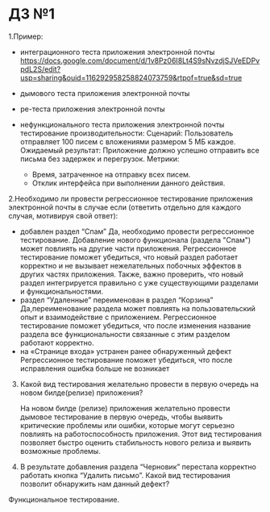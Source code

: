 # ДЗ №1
 1.Пример:
- интеграционного теста приложения электронной почты
  https://docs.google.com/document/d/1v8Pz06I8Lt4S9sNvzdjSJVeEDPvpdL2S/edit?usp=sharing&ouid=116292958258824073759&rtpof=true&sd=true
- дымового теста приложения электронной почты
  
- ре-теста приложения электронной почты
  
- нефункционального теста приложения электронной почты
  тестирование производительности:
  Сценарий: Пользователь отправляет 100 писем с вложениями размером 5 МБ каждое.
  Ожидаемый результат: Приложение должно успешно отправить все письма без задержек и перегрузок.
  Метрики:
    - Время, затраченное на отправку всех писем.
    - Отклик интерфейса при выполнении данного действия.


2.Необходимо ли провести регрессионное тестирование приложения электронной почты в случае если (ответить отдельно для каждого случая, мотивируя свой ответ):
- добавлен раздел “Спам”
  Да, необходимо провести регрессионное тестирование.
  Добавление нового функционала (раздела "Спам") может повлиять на другие части приложения. 
  Регрессионное тестирование поможет убедиться, что новый раздел работает корректно и не вызывает 
  нежелательных побочных эффектов в других частях приложения. Также, важно проверить, 
  что новый раздел интегрируется правильно с уже существующими разделами и функциональностями.
- раздел “Удаленные” переименован в раздел “Корзина”
  Да,переименование раздела может повлиять на пользовательский опыт и взаимодействие с приложением. 
  Регрессионное тестирование поможет убедиться, что после изменения название раздела все функциональности 
  связанные с этим разделом работают корректно.  
- на «Странице входа» устранен ранее обнаруженный дефект
  Регрессионное тестирование поможет убедиться, что после исправления ошибка больше не возникает 
  
3. Какой вид тестирования желательно провести в первую очередь на новом билде(релизе) приложения?
   
   На новом билде (релизе) приложения желательно провести дымовое тестирование в первую очередь, 
чтобы выявить критические проблемы или ошибки, которые могут серьезно повлиять на работоспособность приложения. 
Этот вид тестирования позволяет быстро оценить стабильность нового релиза и выявить возможные проблемы. 
4. В результате добавления раздела “Черновик” перестала корректно работать кнопка “Удалить письмо”. 
 Какой вид тестирования позволит обнаружить нам данный дефект?

  Функциональное тестирование.